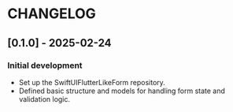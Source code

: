 # CHANGELOG

## [0.1.0] - 2025-02-24

### Initial development

- Set up the SwiftUIFlutterLikeForm repository.
- Defined basic structure and models for handling form state and validation logic.
